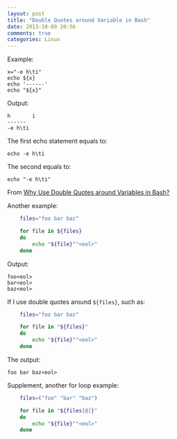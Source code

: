 ```yaml
---
layout: post
title: "Double Quotes around Variable in Bash"
date: 2013-10-09 20:56
comments: true
categories: Linux
---
```


<!-- more -->

Example:

	x="-e h\ti"
	echo ${x}
	echo '------'
	echo "${x}"

Output:

	h       i
	------
	-e h\ti

The first echo statement equals to:

	echo -e h\ti

The second equals to:

	echo "-e h\ti"

From [Why Use Double Quotes around Variables in Bash?](http://www.solomonson.com/content/why-use-double-quotes-around-variables-bash)

Another example:

```bash
	files="foo bar baz"

	for file in ${files}
	do
		echo "${file}""<eol>"
	done
```

Output:

	foo<eol>
	bar<eol>
	baz<eol>

If I use double quotes around `${files}`, such as:

```bash
	files="foo bar baz"

	for file in "${files}"
	do
		echo "${file}""<eol>"
	done
```

The output:

	foo bar baz<eol>

Supplement, another for loop example:

```bash
	files=("foo" "bar" "baz")

	for file in "${files[@]}"
	do
		echo "${file}""<eol>"
	done
```
